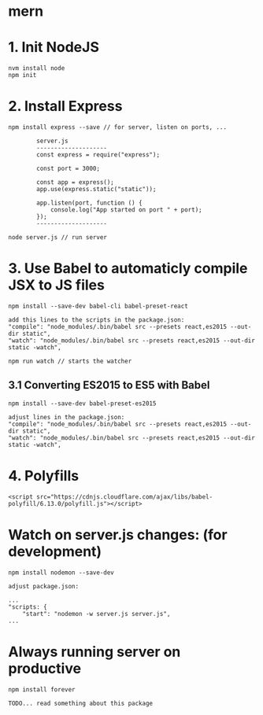 # mern

# 1. Init NodeJS 
    
    nvm install node
    npm init


# 2. Install Express

    npm install express --save // for server, listen on ports, ...

            server.js
            --------------------
            const express = require("express");

            const port = 3000;

            const app = express();
            app.use(express.static("static"));

            app.listen(port, function () {
                console.log("App started on port " + port);
            });
            --------------------

    node server.js // run server

# 3. Use Babel to automaticly compile JSX to JS files

    npm install --save-dev babel-cli babel-preset-react

    add this lines to the scripts in the package.json:
    "compile": "node_modules/.bin/babel src --presets react,es2015 --out-dir static",
    "watch": "node_modules/.bin/babel src --presets react,es2015 --out-dir static -watch",

    npm run watch // starts the watcher

## 3.1 Converting ES2015 to ES5 with Babel

    npm install --save-dev babel-preset-es2015

    adjust lines in the package.json:
    "compile": "node_modules/.bin/babel src --presets react,es2015 --out-dir static",
    "watch": "node_modules/.bin/babel src --presets react,es2015 --out-dir static -watch",

# 4. Polyfills

    <script src="https://cdnjs.cloudflare.com/ajax/libs/babel-polyfill/6.13.0/polyfill.js"></script>


# Watch on server.js changes: (for development) 

    npm install nodemon --save-dev

    adjust package.json:

    ...
    "scripts: {
        "start": "nodemon -w server.js server.js",
    ...

# Always running server on productive

    npm install forever

    TODO... read something about this package

